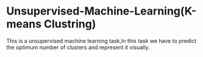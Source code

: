 # Unsupervised-Machine-Learning(K-means Clustring)
 This is a unsupervised machine learning task,In this task we have to predict the optimum number of  clusters and
represent it visually. 
